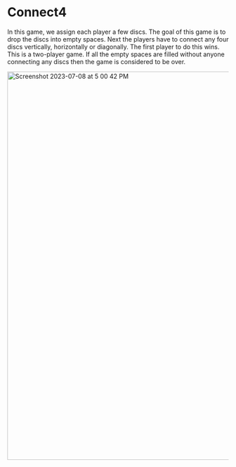 # Connect4

In this game, we assign each player a few discs. The goal of this game is to drop the discs into empty spaces. Next the players have to connect any four discs vertically, horizontally or diagonally. The first player to do this wins. This is a two-player game. If all the empty spaces are filled without anyone connecting any discs then the game is considered to be over.

<img width="882" alt="Screenshot 2023-07-08 at 5 00 42 PM" src="https://github.com/AmnaZa/Connect4/assets/130778709/7b57cca1-2ecd-4d6c-b4c2-5de691e1e2a9">

